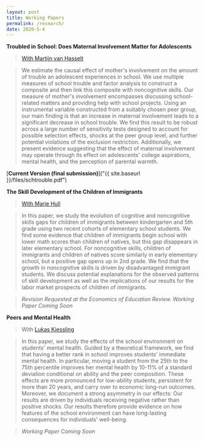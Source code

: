 ```yaml
---
layout: post
title: Working Papers
permalink: /research/
date: 2020-5-4
---
```


**Troubled in School: Does Maternal Involvement Matter for Adolescents**

> [With Martijn van Hasselt](https://bryan.uncg.edu/faculty-and-staff/van-hasselt-martijn-nicolaas-pieter-n/) 

>We estimate the causal effect of mother's involvement on the amount of trouble an adolescent experiences in school. We use multiple measures of school trouble and factor analysis to construct a composite and then link this composite with noncognitive skills. Our measure of mother's involvement encompasses discussing school-related matters and providing help with school projects. Using an instrumental variable constructed from a suitably chosen peer group, our main finding is that an increase in maternal involvement leads to a significant decrease in school trouble. We find this result to be robust across a large number of sensitivity tests designed to account for possible selection effects, shocks at the peer group level, and further potential violations of the exclusion restriction. Additionally, we present evidence suggesting that the effect of maternal involvement may operate through its effect on adolescents' college aspirations, mental health, and the perception of parental warmth. 

[**Current Version (final submission)**]("{{ site.baseurl }}/files/schtrouble.pdf")


**The Skill Development of the Children of Immigrants**

> [With Marie Hull](https://sites.google.com/view/mariehull/home)

>In this paper, we study the evolution of cognitive and noncognitive skills gaps for children of immigrants between kindergarten and 5th grade using two recent cohorts of elementary school students. We find some evidence that children of immigrants begin school with lower math scores than children of natives, but this gap disappears in later elementary school. For noncognitive skills, children of immigrants and children of natives score similarly in early elementary school, but a positive gap opens up in 2nd grade. We find that the growth in noncognitive skills is driven by disadvantaged immigrant students. We discuss potential explanations for the observed patterns of skill development as well as the implications of our results for the labor market prospects of children of immigrants.

>*Revision Requested at the Economics of Education Review. Working Paper Coming Soon*

**Peers and Mental Health**
>With [Lukas Kiessling](https://lukaskiessling.github.io/)

>In this paper, we study the effects of the school environment on students' mental health. Guided by a theoretical framework, we find that having a better rank in school improves students' immediate mental health. In particular, moving a student from the 25th to the 75th percentile improves her mental health by 10-11\% of a standard deviation conditional on ability and the peer composition. These effects are more pronounced for low-ability students, persistent for more than 20 years, and carry over to economic long-run outcomes. Moreover, we document a strong asymmetry in our effects: Our results are driven by individuals receiving negative rather than positive shocks. Our results therefore provide evidence on how features of the school environment can have long-lasting consequences for individuals' well-being.

>*Working Paper Coming Soon*

